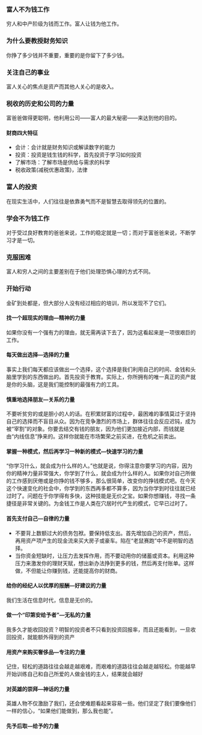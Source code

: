 ### 富人不为钱工作
穷人和中产阶级为钱而工作。富人让钱为他工作。

### 为什么要教授财务知识
你挣了多少钱并不重要，重要的是你留下了多少钱。

### 关注自己的事业
富人关心的焦点是资产而其他人关心的是收入。

### 税收的历史和公司的力量
富爸爸做得更聪明，他利用公司——富人的最大秘密——来达到他的目的。

#### 财商四大特征
+ 会计：会计就是财务知识或解读数字的能力
+ 投资：投资是钱生钱的科学，首先投资于学习如何投资
+ 了解市场：了解市场是供给与需求的科学
+ 税收政策(减税优惠政策)，法律

### 富人的投资
在现实生活中，人们往往是依靠勇气而不是智慧去取得领先的位置的。

### 学会不为钱工作
对于受过良好教育的爸爸来说，工作的稳定就是一切；而对于富爸爸来说，不断学习才是一切。

### 克服困难
富人和穷人之间的主要差别在于他们处理恐惧心理的方式不同。

### 开始行动
金矿到处都是，但大部分人没有经过相应的培训，所以发现不了它们。

#### 找一个超现实的理由—精神的力量
如果你没有一个强有力的理由，就无需再读下去了，因为这看起来是一项很艰巨的工作。

#### 每天做出选择—选择的力量
事实上我们每天都应该做出一个选择，这个选择是我们利用自己的时间、金钱和头脑里学到的东西做出的。首先投资于教育。实际上，你所拥有的唯一真正的资产就是你的头脑，这是我们能控制的最强有力的工具。

#### 慎重地选择朋友—关系的力量
不要听贫穷的或是胆小的人的话。在积累财富的过程中，最困难的事情莫过于坚持自己的选择而不盲目从众。因为在竞争激烈的市场上，群体往往会反应迟钝，成为被“宰割”的对象。你要去结交有钱的朋友，因为他们更加接近内部，而钱就是由“内线信息”挣来的。这样你就能在市场繁荣之前买进，在危机之前卖出。

#### 掌握一种模式，然后再学习一种新的模式—快速学习的力量
“你学习什么，就会成为什么样的人。”也就是说，你得注意你要学习的内容，因为你的精神力量非常强大，你学到了什么，就会成为什么样的人。如果你对自己所做的工作感到厌倦或是你挣的钱不够多，那么很简单，改变你的挣钱模式吧。在今天这个快速变化的社会中，你学到的东西再多都不算多，因为当你学到时往往就已经过时了。问题在于你学得有多快，这种技能是无价之宝。如果你想赚钱，寻找一条捷径是非常关键的。为金钱工作是人类在穴居时代产生的模式，它早已过时了。

#### 首先支付自己—自律的力量
+ 不要背上数额过大的债务包袱。要保持低支出。首先增加自己的资产，然后，再用资产项产生的现金流来买大房子或豪车。陷在“老鼠赛跑”中不是明智的选择。
+ 当你资金短缺时，让压力去发挥作用，而不要动用你的储蓄或资本。利用这种压力来激发你的理财天赋，想出新办法挣到更多的钱，然后再支付账单。这样做，不但能让你赚到钱，还能提高你的财商。

#### 给你的经纪人以优厚的报酬—好建议的力量
我们生活在信息时代，信息是无价的。

#### 做一个“印第安给予者”—无私的力量
我多久才能收回投资？明智的投资者不只看到投资回报率，而且还能看到，一旦收回投资，就能额外得到的资产

#### 用资产来购买奢侈品—专注的力量
记住，轻松的道路往往会越走越艰难，而艰难的道路往往会越走越轻松。你能越早开始训练自己和自己所爱的人做金钱的主人，结果就会越好

#### 对英雄的崇拜—神话的力量
英雄人物不仅激励了我们，还会使难题看起来容易一些。他们坚定了我们要像他们一样的信心，“如果他们能做到，那么我也能”。

#### 先予后取—给予的力量








